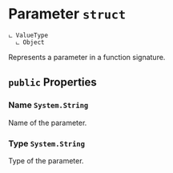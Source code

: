 # Parameter `struct`

```
ட ValueType
  ட Object
```

Represents a parameter in a function signature.

## `public` Properties

### Name <code title="comments here">System.String</code>

Name of the parameter.

### Type <code title="comments here">System.String</code>

Type of the parameter.

